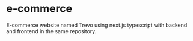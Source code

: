 # e-commerce
E-commerce website named Trevo using next.js typescript with backend and frontend in the same repository.
